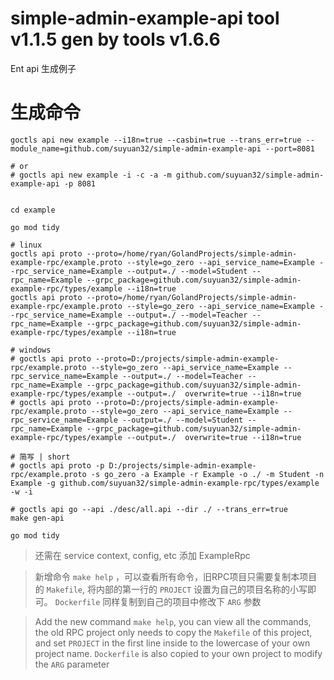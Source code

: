 # simple-admin-example-api tool v1.1.5 gen by tools v1.6.6
Ent api 生成例子

# 生成命令

```shell
goctls api new example --i18n=true --casbin=true --trans_err=true --module_name=github.com/suyuan32/simple-admin-example-api --port=8081

# or 
# goctls api new example -i -c -a -m github.com/suyuan32/simple-admin-example-api -p 8081


cd example

go mod tidy

# linux
goctls api proto --proto=/home/ryan/GolandProjects/simple-admin-example-rpc/example.proto --style=go_zero --api_service_name=Example --rpc_service_name=Example --output=./ --model=Student --rpc_name=Example --grpc_package=github.com/suyuan32/simple-admin-example-rpc/types/example --i18n=true
goctls api proto --proto=/home/ryan/GolandProjects/simple-admin-example-rpc/example.proto --style=go_zero --api_service_name=Example --rpc_service_name=Example --output=./ --model=Teacher --rpc_name=Example --grpc_package=github.com/suyuan32/simple-admin-example-rpc/types/example --i18n=true

# windows
# goctls api proto --proto=D:/projects/simple-admin-example-rpc/example.proto --style=go_zero --api_service_name=Example --rpc_service_name=Example --output=./ --model=Teacher --rpc_name=Example --grpc_package=github.com/suyuan32/simple-admin-example-rpc/types/example --output=./  overwrite=true --i18n=true
# goctls api proto --proto=D:/projects/simple-admin-example-rpc/example.proto --style=go_zero --api_service_name=Example --rpc_service_name=Example --output=./ --model=Student --rpc_name=Example --grpc_package=github.com/suyuan32/simple-admin-example-rpc/types/example --output=./  overwrite=true --i18n=true

# 简写 | short
# goctls api proto -p D:/projects/simple-admin-example-rpc/example.proto -s go_zero -a Example -r Example -o ./ -m Student -n Example -g github.com/suyuan32/simple-admin-example-rpc/types/example -w -i

# goctls api go --api ./desc/all.api --dir ./ --trans_err=true
make gen-api

go mod tidy
```

> 还需在 service context, config, etc 添加 ExampleRpc

> 新增命令 `make help` ，可以查看所有命令，旧RPC项目只需要复制本项目的 `Makefile`, 将内部的第一行的 `PROJECT` 设置为自己的项目名称的小写即可。
> `Dockerfile` 同样复制到自己的项目中修改下 `ARG` 参数

> Add the new command `make help`, you can view all the commands, the old RPC project only needs to copy the `Makefile` of this project, and set `PROJECT` in the first line inside to the lowercase of your own project name.
> `Dockerfile` is also copied to your own project to modify the `ARG` parameter